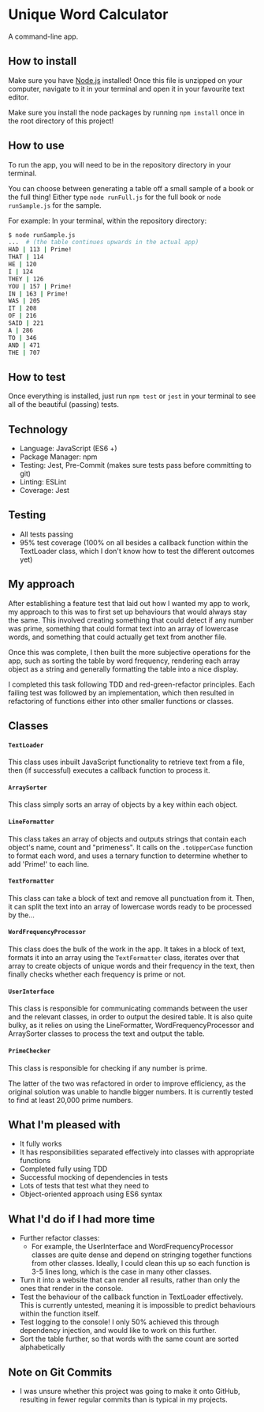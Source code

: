 # Unique Word Calculator

A command-line app.

## How to install

Make sure you have [Node.js](https://nodejs.org/en/) installed! Once this file
is unzipped on your computer, navigate to it in your terminal and open it in
your favourite text editor.

Make sure you install the node packages by running `npm install` once in the
root directory of this project!

## How to use

To run the app, you will need to be in the repository directory in your
terminal.

You can choose between generating a table off a small sample of a book or the
full thing! Either type `node runFull.js` for the full book or `node
runSample.js` for the sample.

For example: In your terminal, within the repository directory:

```bash
$ node runSample.js
...  # (the table continues upwards in the actual app)
HAD | 113 | Prime!
THAT | 114
HE | 120
I | 124
THEY | 126
YOU | 157 | Prime!
IN | 163 | Prime!
WAS | 205
IT | 208
OF | 216
SAID | 221
A | 286
TO | 346
AND | 471
THE | 707
```

## How to test

Once everything is installed, just run `npm test` or `jest` in your terminal to
see all of the beautiful (passing) tests.

## Technology

* Language: JavaScript (ES6 +)
* Package Manager: npm
* Testing: Jest, Pre-Commit (makes sure tests pass before committing to git)
* Linting: ESLint
* Coverage: Jest

## Testing

* All tests passing
* 95% test coverage (100% on all besides a callback function within the
  TextLoader class, which I don't know how to test the different outcomes yet)

## My approach

After establishing a feature test that laid out how I wanted my app to work, my
approach to this was to first set up behaviours that would always stay the same.
This involved creating something that could detect if any number was prime,
something that could format text into an array of lowercase words, and something
that could actually get text from another file.

Once this was complete, I then built the more subjective operations for the app,
such as sorting the table by word frequency, rendering each array object as a
string and generally formatting the table into a nice display.

I completed this task following TDD and red-green-refactor principles. Each
failing test was followed by an implementation, which then resulted in
refactoring of functions either into other smaller functions or classes.

## Classes

#### `TextLoader`

This class uses inbuilt JavaScript functionality to retrieve text from a file,
then (if successful) executes a callback function to process it.

#### `ArraySorter`

This class simply sorts an array of objects by a key within each object.

#### `LineFormatter`

This class takes an array of objects and outputs strings that contain each
object's name, count and "primeness". It calls on the `.toUpperCase` function to
format each word, and uses a ternary function to determine whether to add
'Prime!' to each line.

#### `TextFormatter`

This class can take a block of text and remove all punctuation from it. Then, it
can split the text into an array of lowercase words ready to be processed by
the...

#### `WordFrequencyProcessor`

This class does the bulk of the work in the app. It takes in a block of text,
formats it into an array using the `TextFormatter` class, iterates over that
array to create objects of unique words and their frequency in the text, then
finally checks whether each frequency is prime or not.

#### `UserInterface`

This class is responsible for communicating commands between the user and the
relevant classes, in order to output the desired table. It is also quite bulky,
as it relies on using the LineFormatter, WordFrequencyProcessor and ArraySorter
classes to process the text and output the table.

#### `PrimeChecker`

This class is responsible for checking if any number is prime.

The latter of the two was refactored in order to improve efficiency, as the
original solution was unable to handle bigger numbers. It is currently tested to
find at least 20,000 prime numbers.

## What I'm pleased with

* It fully works
* It has responsibilities separated effectively into classes with appropriate
  functions
* Completed fully using TDD
* Successful mocking of dependencies in tests
* Lots of tests that test what they need to
* Object-oriented approach using ES6 syntax

## What I'd do if I had more time

* Further refactor classes:
  * For example, the UserInterface and WordFrequencyProcessor classes are quite
    dense and depend on stringing together functions from other classes.
    Ideally, I could clean this up so each function is 3-5 lines long, which is
    the case in many other classes.
* Turn it into a website that can render all results, rather than only the ones
  that render in the console.
* Test the behaviour of the callback function in TextLoader effectively. This is
  currently untested, meaning it is impossible to predict behaviours within the
  function itself.
* Test logging to the console! I only 50% achieved this through dependency
  injection, and would like to work on this further.
* Sort the table further, so that words with the same count are sorted
  alphabetically

## Note on Git Commits

* I was unsure whether this project was going to make it onto GitHub, resulting
  in fewer regular commits than is typical in my projects.

